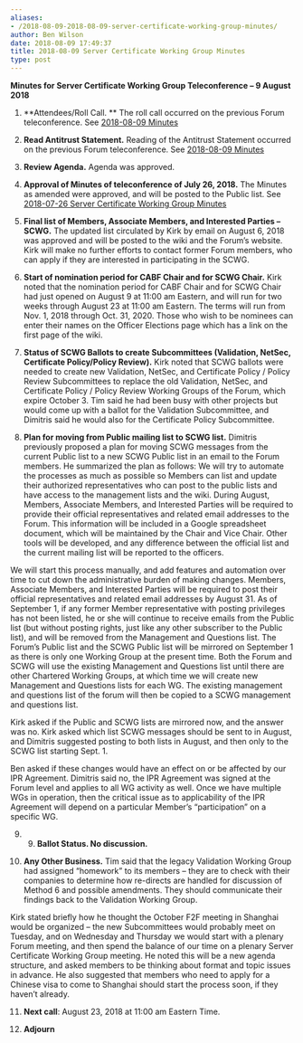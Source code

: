 ```yaml
---
aliases:
- /2018-08-09-2018-08-09-server-certificate-working-group-minutes/
author: Ben Wilson
date: 2018-08-09 17:49:37
title: 2018-08-09 Server Certificate Working Group Minutes
type: post
---
```


**Minutes for Server Certificate Working Group Teleconference – 9 August 2018**

1. **Attendees/Roll Call. ** The roll call occurred on the previous Forum teleconference. See [2018-08-09 Minutes][1]

1. **Read Antitrust Statement.** Reading of the Antitrust Statement occurred on the previous Forum teleconference. See [2018-08-09 Minutes](/2018/08/09/2018-08-09-minutes/)

1. **Review Agenda.** Agenda was approved.

1. **Approval of Minutes of teleconference of July 26, 2018.** The Minutes as amended were approved, and will be posted to the Public list. See [2018-07-26 Server Certificate Working Group Minutes](/2018/07/26/2018-07-26-server-certificate-working-group-minutes/)

1. **Final list of Members, Associate Members, and Interested Parties – SCWG.** The updated list circulated by Kirk by email on August 6, 2018 was approved and will be posted to the wiki and the Forum’s website. Kirk will make no further efforts to contact former Forum members, who can apply if they are interested in participating in the SCWG.

1. **Start of nomination period for CABF Chair and for SCWG Chair.** Kirk noted that the nomination period for CABF Chair and for SCWG Chair had just opened on August 9 at 11:00 am Eastern, and will run for two weeks through August 23 at 11:00 am Eastern. The terms will run from Nov. 1, 2018 through Oct. 31, 2020. Those who wish to be nominees can enter their names on the Officer Elections page which has a link on the first page of the wiki.

1. **Status of SCWG Ballots to create Subcommittees (Validation, NetSec, Certificate Policy/Policy Review).** Kirk noted that SCWG ballots were needed to create new Validation, NetSec, and Certificate Policy / Policy Review Subcommittees to replace the old Validation, NetSec, and Certificate Policy / Policy Review Working Groups of the Forum, which expire October 3. Tim said he had been busy with other projects but would come up with a ballot for the Validation Subcommittee, and Dimitris said he would also for the Certificate Policy Subcommittee.

1. **Plan for moving from Public mailing list to SCWG list.** Dimitris previously proposed a plan for moving SCWG messages from the current Public list to a new SCWG Public list in an email to the Forum members. He summarized the plan as follows: We will try to automate the processes as much as possible so Members can list and update their authorized representatives who can post to the public lists and have access to the management lists and the wiki. During August, Members, Associate Members, and Interested Parties will be required to provide their official representatives and related email addresses to the Forum. This information will be included in a Google spreadsheet document, which will be maintained by the Chair and Vice Chair. Other tools will be developed, and any difference between the official list and the current mailing list will be reported to the officers.

We will start this process manually, and add features and automation over time to cut down the administrative burden of making changes. Members, Associate Members, and Interested Parties will be required to post their official representatives and related email addresses by August 31. As of September 1, if any former Member representative with posting privileges has not been listed, he or she will continue to receive emails from the Public list (but without posting rights, just like any other subscriber to the Public list), and will be removed from the Management and Questions list. The Forum’s Public list and the SCWG Public list will be mirrored on September 1 as there is only one Working Group at the present time. Both the Forum and SCWG will use the existing Management and Questions list until there are other Chartered Working Groups, at which time we will create new Management and Questions lists for each WG. The existing management and questions list of the forum will then be copied to a SCWG management and questions list.

Kirk asked if the Public and SCWG lists are mirrored now, and the answer was no. Kirk asked which list SCWG messages should be sent to in August, and Dimitris suggested posting to both lists in August, and then only to the SCWG list starting Sept. 1.

Ben asked if these changes would have an effect on or be affected by our IPR Agreement. Dimitris said no, the IPR Agreement was signed at the Forum level and applies to all WG activity as well. Once we have multiple WGs in operation, then the critical issue as to applicability of the IPR Agreement will depend on a particular Member’s “participation” on a specific WG.

9. 9. **Ballot Status. No discussion.**

1. **Any Other Business.** Tim said that the legacy Validation Working Group had assigned “homework” to its members – they are to check with their companies to determine how re-directs are handled for discussion of Method 6 and possible amendments. They should communicate their findings back to the Validation Working Group.

Kirk stated briefly how he thought the October F2F meeting in Shanghai would be organized – the new Subcommittees would probably meet on Tuesday, and on Wednesday and Thursday we would start with a plenary Forum meeting, and then spend the balance of our time on a plenary Server Certificate Working Group meeting. He noted this will be a new agenda structure, and asked members to be thinking about format and topic issues in advance. He also suggested that members who need to apply for a Chinese visa to come to Shanghai should start the process soon, if they haven’t already.

11. **Next call**: August 23, 2018 at 11:00 am Eastern Time.

01. **Adjourn**

[1]: /2018/08/09/2018-08-09-minutes/